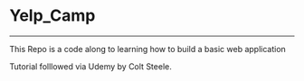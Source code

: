 # Yelp_Camp

---

This Repo is a code along to learning how to build a basic web application

Tutorial folllowed via Udemy by Colt Steele.
